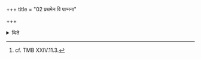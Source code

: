 +++
title = "02 प्रथमेन वि पाप्मना"

+++

<details><summary>थिते</summary>

2. (The performers) separate themselves from evil, from an enemy by means of the performance of the first fotry-nine day-sacrificial-session.[^1]  

[^1]: cf. TMB XXIV.11.3. 
</details>
